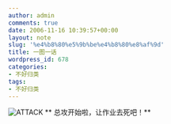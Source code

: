 ```yaml
---
author: admin
comments: true
date: 2006-11-16 10:39:57+00:00
layout: note
slug: '%e4%b8%80%e5%9b%be%e4%b8%80%e8%af%9d'
title: 一图一话
wordpress_id: 678
categories:
- 不好归类
tags:
- 不好归类
---
```


![ATTACK](http://static.flickr.com/121/298667496_cf1cc13eff_m.jpg)
**
总攻开始啦，让作业去死吧！**
